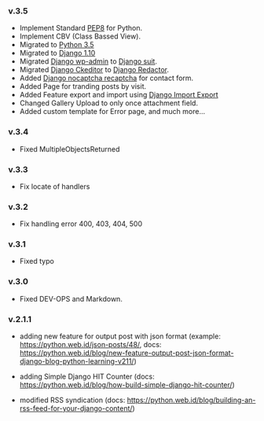 ### v.3.5
* Implement Standard [PEP8](https://www.python.org/dev/peps/pep-0008/) for Python.
* Implement CBV (Class Bassed View).
* Migrated to [Python 3.5](https://docs.python.org/3/)
* Migrated to [Django 1.10](https://docs.djangoproject.com/en/1.10/)
* Migrated [Django wp-admin](https://github.com/barszczmm/django-wpadmin) to [Django suit](https://github.com/darklow/django-suit).
* Migrated [Django Ckeditor](https://github.com/django-ckeditor/django-ckeditor) to [Django Redactor](https://github.com/douglasmiranda/django-wysiwyg-redactor).
* Added [Django nocaptcha recaptcha](https://github.com/ImaginaryLandscape/django-nocaptcha-recaptcha) for contact form.
* Added Page for tranding posts by visit.
* Added Feature export and import using [Django Import Export](https://github.com/django-import-export/django-import-export)
* Changed Gallery Upload to only once attachment field.
* Added custom template for Error page, and much more...

### v.3.4

* Fixed MultipleObjectsReturned

### v.3.3

* Fix locate of handlers

### v.3.2

* Fix handling error 400, 403, 404, 500

### v.3.1

* Fixed typo

### v.3.0

* Fixed DEV-OPS and Markdown.

### v.2.1.1

* adding new feature for output post with json format (example: https://python.web.id/json-posts/48/, docs: https://python.web.id/blog/new-feature-output-post-json-format-django-blog-python-learning-v211/)

* adding Simple Django HIT Counter (docs: https://python.web.id/blog/how-build-simple-django-hit-counter/)

* modified RSS syndication (docs: https://python.web.id/blog/building-an-rss-feed-for-your-django-content/)
